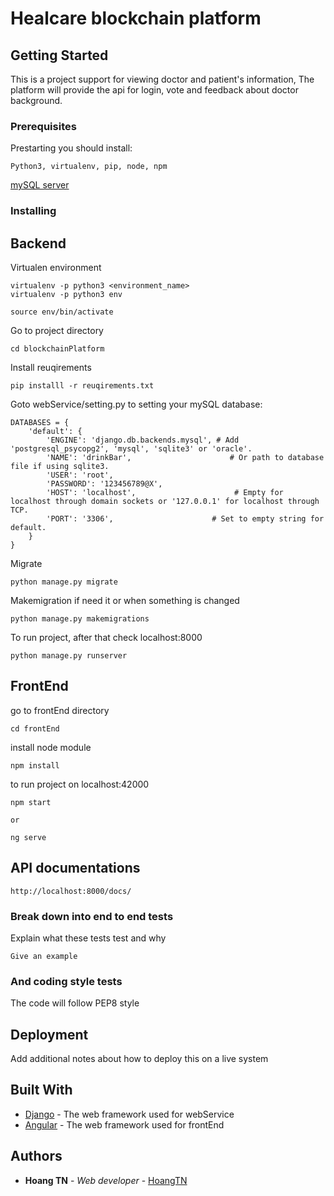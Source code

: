 # Healcare blockchain platform

## Getting Started
This is a project support for viewing doctor and patient's information, The platform will provide the api for login, vote and feedback about doctor background.

### Prerequisites

Prestarting you should install:

```
Python3, virtualenv, pip, node, npm
```
[mySQL server](https://github.com/PyMySQL/mysqlclient-python/)

### Installing

## Backend

Virtualen environment 

```
virtualenv -p python3 <environment_name>
virtualenv -p python3 env
```

```
source env/bin/activate
```

Go to project directory
```
cd blockchainPlatform
```

Install reuqirements
```
pip installl -r reuqirements.txt
```

Goto webService/setting.py to setting your mySQL database:

```
DATABASES = {
    'default': {
        'ENGINE': 'django.db.backends.mysql', # Add 'postgresql_psycopg2', 'mysql', 'sqlite3' or 'oracle'.
        'NAME': 'drinkBar',                      # Or path to database file if using sqlite3.
        'USER': 'root',
        'PASSWORD': '123456789@X',
        'HOST': 'localhost',                      # Empty for localhost through domain sockets or '127.0.0.1' for localhost through TCP.
        'PORT': '3306',                      # Set to empty string for default.
	}
}
```

Migrate
```
python manage.py migrate
```

Makemigration if need it or when something is changed
```
python manage.py makemigrations
```

To run project, after that check localhost:8000
```
python manage.py runserver
```
## FrontEnd
go to frontEnd directory
```
cd frontEnd
```

install node module
```
npm install
```
to run project on localhost:42000
```
npm start

or 

ng serve
```

## API documentations

```
http://localhost:8000/docs/
```

### Break down into end to end tests

Explain what these tests test and why

```
Give an example
```

### And coding style tests

The code will follow PEP8 style

## Deployment

Add additional notes about how to deploy this on a live system

## Built With

* [Django](https://www.djangoproject.com/) - The web framework used for webService
* [Angular](https://angular.io/) - The web framework used for frontEnd

## Authors

* **Hoang TN** - *Web developer* - [HoangTN](https://github.com/HoangJerry/)
